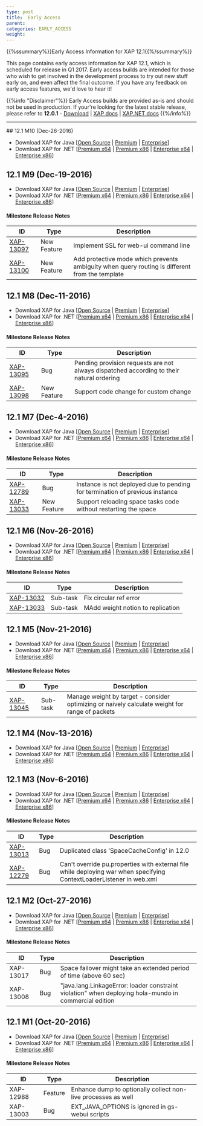 ```yaml
---
type: post
title:  Early Access
parent:
categories: EARLY_ACCESS
weight:
---
```


{{%ssummary%}}Early Access Information for XAP 12.1{{%/ssummary%}}

This page contains early access information for XAP 12.1, which is scheduled for release in Q1 2017. Early access builds are intended for those who wish to get involved in the development process to try out new stuff early on, and even affect the final outcome. If you have any feedback on early access features, we'd love to hear it!

{{%info "Disclaimer"%}}
Early Access builds are provided as-is and should not be used in production. If your're looking for the latest stable release, please refer to **12.0.1** - [Download](http://www.gigaspaces.com/xap-download) | [XAP docs](/xap120) | [XAP.NET docs](/xap120net)
{{%/info%}}
<hr/>
## 12.1 M10 (Dec-26-2016)

* Download XAP for Java \[[Open Source](https://gigaspaces-repository-eu.s3.amazonaws.com/com/gigaspaces/xap-open/12.1.0/12.1.0-m10/gigaspaces-xap-open-12.1.0-m10-b16710.zip) | [Premium](https://gigaspaces-repository-eu.s3.amazonaws.com/com/gigaspaces/xap/12.1.0/12.1.0-m10/gigaspaces-xap-premium-12.1.0-m10-b16710.zip) | [Enterprise](https://gigaspaces-repository-eu.s3.amazonaws.com/com/gigaspaces/xap/12.1.0/12.1.0-m10/gigaspaces-xap-enterprise-12.1.0-m10-b16710.zip)\] 
* Download XAP for .NET \[[Premium x64](https://gigaspaces-repository-eu.s3.amazonaws.com/com/gigaspaces/xap/12.1.0/12.1.0-m10/GigaSpaces-XAP.NET-Premium-12.1.0.16710-M10-x64.msi) | [Premium x86](https://gigaspaces-repository-eu.s3.amazonaws.com/com/gigaspaces/xap/12.1.0/12.1.0-m10/GigaSpaces-XAP.NET-Premium-12.1.0.16710-M10-x86.msi) | [Enterprise x64](https://gigaspaces-repository-eu.s3.amazonaws.com/com/gigaspaces/xap/12.1.0/12.1.0-m10/GigaSpaces-XAP.NET-Enterprise-12.1.0.16710-M10-x64.msi) | [Enterprise x86](https://gigaspaces-repository-eu.s3.amazonaws.com/com/gigaspaces/xap/12.1.0/12.1.0-m10/GigaSpaces-XAP.NET-Enterprise-12.1.0.16710-M10-x86.msi)\]

## 12.1 M9 (Dec-19-2016)

* Download XAP for Java \[[Open Source](https://gigaspaces-repository-eu.s3.amazonaws.com/com/gigaspaces/xap-open/12.1.0/12.1.0-m9/gigaspaces-xap-open-12.1.0-m9-b16709.zip) | [Premium](https://gigaspaces-repository-eu.s3.amazonaws.com/com/gigaspaces/xap/12.1.0/12.1.0-m9/gigaspaces-xap-premium-12.1.0-m9-b16709.zip) | [Enterprise](https://gigaspaces-repository-eu.s3.amazonaws.com/com/gigaspaces/xap/12.1.0/12.1.0-m9/gigaspaces-xap-enterprise-12.1.0-m9-b16709.zip)\] 
* Download XAP for .NET \[[Premium x64](https://gigaspaces-repository-eu.s3.amazonaws.com/com/gigaspaces/xap/12.1.0/12.1.0-m9/GigaSpaces-XAP.NET-Premium-12.1.0.16709-M9-x64.msi) | [Premium x86](https://gigaspaces-repository-eu.s3.amazonaws.com/com/gigaspaces/xap/12.1.0/12.1.0-m9/GigaSpaces-XAP.NET-Premium-12.1.0.16709-M9-x86.msi) | [Enterprise x64](https://gigaspaces-repository-eu.s3.amazonaws.com/com/gigaspaces/xap/12.1.0/12.1.0-m9/GigaSpaces-XAP.NET-Enterprise-12.1.0.16709-M9-x64.msi) | [Enterprise x86](https://gigaspaces-repository-eu.s3.amazonaws.com/com/gigaspaces/xap/12.1.0/12.1.0-m9/GigaSpaces-XAP.NET-Enterprise-12.1.0.16709-M9-x86.msi)\]

#### Milestone Release Notes

|ID        | Type    | Description|
|----------|---------|-----------|
|[XAP-13097](https://xap-issues.atlassian.net/browse/XAP-13097) | New Feature     | Implement SSL for web-ui command line |
|[XAP-13100](https://xap-issues.atlassian.net/browse/XAP-13100) | New Feature     |Add protective mode which prevents ambiguity when query routing is different from the template |

## 12.1 M8 (Dec-11-2016)

* Download XAP for Java \[[Open Source](https://gigaspaces-repository-eu.s3.amazonaws.com/com/gigaspaces/xap-open/12.1.0/12.1.0-m8/gigaspaces-xap-open-12.1.0-m8-b16708.zip) | [Premium](https://gigaspaces-repository-eu.s3.amazonaws.com/com/gigaspaces/xap/12.1.0/12.1.0-m8/gigaspaces-xap-premium-12.1.0-m8-b16708.zip) | [Enterprise](https://gigaspaces-repository-eu.s3.amazonaws.com/com/gigaspaces/xap/12.1.0/12.1.0-m8/gigaspaces-xap-enterprise-12.1.0-m8-b16708.zip)\] 
* Download XAP for .NET \[[Premium x64](https://gigaspaces-repository-eu.s3.amazonaws.com/com/gigaspaces/xap/12.1.0/12.1.0-m8/GigaSpaces-XAP.NET-Premium-12.1.0.16708-M8-x64.msi) | [Premium x86](https://gigaspaces-repository-eu.s3.amazonaws.com/com/gigaspaces/xap/12.1.0/12.1.0-m8/GigaSpaces-XAP.NET-Premium-12.1.0.16708-M8-x86.msi) | [Enterprise x64](https://gigaspaces-repository-eu.s3.amazonaws.com/com/gigaspaces/xap/12.1.0/12.1.0-m8/GigaSpaces-XAP.NET-Enterprise-12.1.0.16708-M8-x64.msi) | [Enterprise x86](https://gigaspaces-repository-eu.s3.amazonaws.com/com/gigaspaces/xap/12.1.0/12.1.0-m8/GigaSpaces-XAP.NET-Enterprise-12.1.0.16708-M8-x86.msi)\]

#### Milestone Release Notes

|ID        | Type    | Description|
|----------|---------|-----------|
|[XAP-13095](https://xap-issues.atlassian.net/browse/XAP-13095) | Bug     | Pending provision requests are not always dispatched according to their natural ordering |
|[XAP-13098](https://xap-issues.atlassian.net/browse/XAP-13098) | New Feature     |Support code change for custom change |

## 12.1 M7 (Dec-4-2016)

* Download XAP for Java \[[Open Source](https://gigaspaces-repository-eu.s3.amazonaws.com/com/gigaspaces/xap-open/12.1.0/12.1.0-m7/gigaspaces-xap-open-12.1.0-m7-b16707.zip) | [Premium](https://gigaspaces-repository-eu.s3.amazonaws.com/com/gigaspaces/xap/12.1.0/12.1.0-m7/gigaspaces-xap-premium-12.1.0-m7-b16707.zip) | [Enterprise](https://gigaspaces-repository-eu.s3.amazonaws.com/com/gigaspaces/xap/12.1.0/12.1.0-m7/gigaspaces-xap-enterprise-12.1.0-m7-b16707.zip)\] 
* Download XAP for .NET \[[Premium x64](https://gigaspaces-repository-eu.s3.amazonaws.com/com/gigaspaces/xap/12.1.0/12.1.0-m7/GigaSpaces-XAP.NET-Premium-12.1.0.16707-M7-x64.msi) | [Premium x86](https://gigaspaces-repository-eu.s3.amazonaws.com/com/gigaspaces/xap/12.1.0/12.1.0-m7/GigaSpaces-XAP.NET-Premium-12.1.0.16707-M7-x86.msi) | [Enterprise x64](https://gigaspaces-repository-eu.s3.amazonaws.com/com/gigaspaces/xap/12.1.0/12.1.0-m7/GigaSpaces-XAP.NET-Enterprise-12.1.0.16707-M7-x64.msi) | [Enterprise x86](https://gigaspaces-repository-eu.s3.amazonaws.com/com/gigaspaces/xap/12.1.0/12.1.0-m7/GigaSpaces-XAP.NET-Enterprise-12.1.0.16707-M7-x86.msi)\]

#### Milestone Release Notes

|ID        | Type    | Description|
|----------|---------|-----------|
|[XAP-12789](https://xap-issues.atlassian.net/browse/XAP-12789) | Bug     | Instance is not deployed due to pending for termination of previous instance |
|[XAP-13033](https://xap-issues.atlassian.net/browse/XAP-12352) | New Feature     |Support reloading space tasks code without restarting the space |

## 12.1 M6 (Nov-26-2016)

* Download XAP for Java \[[Open Source](https://gigaspaces-repository-eu.s3.amazonaws.com/com/gigaspaces/xap-open/12.1.0/12.1.0-m6/gigaspaces-xap-open-12.1.0-m6-b16706.zip) | [Premium](https://gigaspaces-repository-eu.s3.amazonaws.com/com/gigaspaces/xap/12.1.0/12.1.0-m6/gigaspaces-xap-premium-12.1.0-m6-b16706.zip) | [Enterprise](https://gigaspaces-repository-eu.s3.amazonaws.com/com/gigaspaces/xap/12.1.0/12.1.0-m6/gigaspaces-xap-enterprise-12.1.0-m6-b16706.zip)\] 
* Download XAP for .NET \[[Premium x64](https://gigaspaces-repository-eu.s3.amazonaws.com/com/gigaspaces/xap/12.1.0/12.1.0-m6/GigaSpaces-XAP.NET-Premium-12.1.0.16706-M6-x64.msi) | [Premium x86](https://gigaspaces-repository-eu.s3.amazonaws.com/com/gigaspaces/xap/12.1.0/12.1.0-m6/GigaSpaces-XAP.NET-Premium-12.1.0.16706-M6-x86.msi) | [Enterprise x64](https://gigaspaces-repository-eu.s3.amazonaws.com/com/gigaspaces/xap/12.1.0/12.1.0-m6/GigaSpaces-XAP.NET-Enterprise-12.1.0.16706-M6-x64.msi) | [Enterprise x86](https://gigaspaces-repository-eu.s3.amazonaws.com/com/gigaspaces/xap/12.1.0/12.1.0-m6/GigaSpaces-XAP.NET-Enterprise-12.1.0.16706-M6-x86.msi)\]

#### Milestone Release Notes

|ID        | Type    | Description|
|----------|---------|-----------|
|[XAP-13032](https://xap-issues.atlassian.net/browse/XAP-13032) | Sub-task     | Fix circular ref error |
|[XAP-13033](https://xap-issues.atlassian.net/browse/XAP-13033) | Sub-task     | MAdd weight notion to replication |




## 12.1 M5 (Nov-21-2016)

* Download XAP for Java \[[Open Source](https://gigaspaces-repository-eu.s3.amazonaws.com/com/gigaspaces/xap-open/12.1.0/12.1.0-m5/gigaspaces-xap-open-12.1.0-m5-b16705.zip) | [Premium](https://gigaspaces-repository-eu.s3.amazonaws.com/com/gigaspaces/xap/12.1.0/12.1.0-m5/gigaspaces-xap-premium-12.1.0-m5-b16705.zip) | [Enterprise](https://gigaspaces-repository-eu.s3.amazonaws.com/com/gigaspaces/xap/12.1.0/12.1.0-m5/gigaspaces-xap-enterprise-12.1.0-m5-b16705.zip)\] 
* Download XAP for .NET \[[Premium x64](https://gigaspaces-repository-eu.s3.amazonaws.com/com/gigaspaces/xap/12.1.0/12.1.0-m5/GigaSpaces-XAP.NET-Premium-12.1.0.16705-M5-x64.msi) | [Premium x86](https://gigaspaces-repository-eu.s3.amazonaws.com/com/gigaspaces/xap/12.1.0/12.1.0-m5/GigaSpaces-XAP.NET-Premium-12.1.0.16705-M5-x86.msi) | [Enterprise x64](https://gigaspaces-repository-eu.s3.amazonaws.com/com/gigaspaces/xap/12.1.0/12.1.0-m5/GigaSpaces-XAP.NET-Enterprise-12.1.0.16705-M5-x64.msi) | [Enterprise x86](https://gigaspaces-repository-eu.s3.amazonaws.com/com/gigaspaces/xap/12.1.0/12.1.0-m5/GigaSpaces-XAP.NET-Enterprise-12.1.0.16705-M5-x86.msi)\]

#### Milestone Release Notes

|ID        | Type    | Description|
|----------|---------|-----------|
|[XAP-13045](https://xap-issues.atlassian.net/browse/XAP-13045) | Sub-task     | Manage weight by target - consider optimizing or naively calculate weight for range of packets |

## 12.1 M4 (Nov-13-2016)

* Download XAP for Java \[[Open Source](https://gigaspaces-repository-eu.s3.amazonaws.com/com/gigaspaces/xap-open/12.1.0/12.1.0-m4/gigaspaces-xap-open-12.1.0-m4-b16704.zip) | [Premium](https://gigaspaces-repository-eu.s3.amazonaws.com/com/gigaspaces/xap/12.1.0/12.1.0-m4/gigaspaces-xap-premium-12.1.0-m4-b16704.zip) | [Enterprise](https://gigaspaces-repository-eu.s3.amazonaws.com/com/gigaspaces/xap/12.1.0/12.1.0-m4/gigaspaces-xap-enterprise-12.1.0-m4-b16704.zip)\] 
* Download XAP for .NET \[[Premium x64](https://gigaspaces-repository-eu.s3.amazonaws.com/com/gigaspaces/xap/12.1.0/12.1.0-m4/GigaSpaces-XAP.NET-Premium-12.1.0.16704-M4-x64.msi) | [Premium x86](https://gigaspaces-repository-eu.s3.amazonaws.com/com/gigaspaces/xap/12.1.0/12.1.0-m4/GigaSpaces-XAP.NET-Premium-12.1.0.16704-M4-x86.msi) | [Enterprise x64](https://gigaspaces-repository-eu.s3.amazonaws.com/com/gigaspaces/xap/12.1.0/12.1.0-m4/GigaSpaces-XAP.NET-Enterprise-12.1.0.16704-M4-x64.msi) | [Enterprise x86](https://gigaspaces-repository-eu.s3.amazonaws.com/com/gigaspaces/xap/12.1.0/12.1.0-m4/GigaSpaces-XAP.NET-Enterprise-12.1.0.16704-M4-x86.msi)\]

 

## 12.1 M3 (Nov-6-2016)

* Download XAP for Java \[[Open Source](https://gigaspaces-repository-eu.s3.amazonaws.com/com/gigaspaces/xap-open/12.1.0/12.1.0-m3/gigaspaces-xap-open-12.1.0-m3-b16703.zip) | [Premium](https://gigaspaces-repository-eu.s3.amazonaws.com/com/gigaspaces/xap/12.1.0/12.1.0-m3/gigaspaces-xap-premium-12.1.0-m3-b16703.zip) | [Enterprise](https://gigaspaces-repository-eu.s3.amazonaws.com/com/gigaspaces/xap/12.1.0/12.1.0-m3/gigaspaces-xap-enterprise-12.1.0-m3-b16703.zip)\] 
* Download XAP for .NET \[[Premium x64](https://gigaspaces-repository-eu.s3.amazonaws.com/com/gigaspaces/xap/12.1.0/12.1.0-m3/GigaSpaces-XAP.NET-Premium-12.1.0.16703-M3-x64.msi) | [Premium x86](https://gigaspaces-repository-eu.s3.amazonaws.com/com/gigaspaces/xap/12.1.0/12.1.0-m3/GigaSpaces-XAP.NET-Premium-12.1.0.16703-M3-x86.msi) | [Enterprise x64](https://gigaspaces-repository-eu.s3.amazonaws.com/com/gigaspaces/xap/12.1.0/12.1.0-m3/GigaSpaces-XAP.NET-Enterprise-12.1.0.16703-M3-x64.msi) | [Enterprise x86](https://gigaspaces-repository-eu.s3.amazonaws.com/com/gigaspaces/xap/12.1.0/12.1.0-m3/GigaSpaces-XAP.NET-Enterprise-12.1.0.16703-M3-x86.msi)\]

#### Milestone Release Notes

|ID        | Type    | Description|
|----------|---------|-----------|
|[XAP-13013](https://xap-issues.atlassian.net/browse/XAP-13013) | Bug     | Duplicated class 'SpaceCacheConfig' in 12.0 |
|[XAP-12279](https://xap-issues.atlassian.net/browse/XAP-12979) | Bug     | Can't override pu.properties with external file while deploying war when specifying ContextLoaderListener in web.xml |

## 12.1 M2 (Oct-27-2016)

* Download XAP for Java \[[Open Source](https://gigaspaces-repository-eu.s3.amazonaws.com/com/gigaspaces/xap-open/12.1.0/12.1.0-m2/gigaspaces-xap-open-12.1.0-m2-b16702.zip) | [Premium](https://gigaspaces-repository-eu.s3.amazonaws.com/com/gigaspaces/xap/12.1.0/12.1.0-m2/gigaspaces-xap-premium-12.1.0-m2-b16702.zip) | [Enterprise](https://gigaspaces-repository-eu.s3.amazonaws.com/com/gigaspaces/xap/12.1.0/12.1.0-m2/gigaspaces-xap-enterprise-12.1.0-m2-b16702.zip)\] 
* Download XAP for .NET \[[Premium x64](https://gigaspaces-repository-eu.s3.amazonaws.com/com/gigaspaces/xap/12.1.0/12.1.0-m2/GigaSpaces-XAP.NET-Premium-12.1.0.16702-M2-x64.msi) | [Premium x86](https://gigaspaces-repository-eu.s3.amazonaws.com/com/gigaspaces/xap/12.1.0/12.1.0-m2/GigaSpaces-XAP.NET-Premium-12.1.0.16702-M2-x86.msi) | [Enterprise x64](https://gigaspaces-repository-eu.s3.amazonaws.com/com/gigaspaces/xap/12.1.0/12.1.0-m2/GigaSpaces-XAP.NET-Enterprise-12.1.0.16702-M2-x64.msi) | [Enterprise x86](https://gigaspaces-repository-eu.s3.amazonaws.com/com/gigaspaces/xap/12.1.0/12.1.0-m2/GigaSpaces-XAP.NET-Enterprise-12.1.0.16702-M2-x86.msi)\]

#### Milestone Release Notes

|ID        | Type    | Description|
|----------|---------|-----------|
|XAP-13017 | Bug     | Space failover might take an extended period of time (above 60 sec) |
|XAP-13008 | Bug     | "java.lang.LinkageError: loader constraint violation" when deploying hola-mundo in commercial edition |

## 12.1 M1 (Oct-20-2016)

* Download XAP for Java \[[Open Source](https://gigaspaces-repository-eu.s3.amazonaws.com/com/gigaspaces/xap-open/12.1.0/12.1.0-m1/gigaspaces-xap-open-12.1.0-m1-b16701.zip) | [Premium](https://gigaspaces-repository-eu.s3.amazonaws.com/com/gigaspaces/xap/12.1.0/12.1.0-m1/gigaspaces-xap-premium-12.1.0-m1-b16701.zip) | [Enterprise](https://gigaspaces-repository-eu.s3.amazonaws.com/com/gigaspaces/xap/12.1.0/12.1.0-m1/gigaspaces-xap-enterprise-12.1.0-m1-b16701.zip)\] 
* Download XAP for .NET \[[Premium x64](https://gigaspaces-repository-eu.s3.amazonaws.com/com/gigaspaces/xap/12.1.0/12.1.0-m1/GigaSpaces-XAP.NET-Premium-12.1.0.16701-M1-x64.msi) | [Premium x86](https://gigaspaces-repository-eu.s3.amazonaws.com/com/gigaspaces/xap/12.1.0/12.1.0-m1/GigaSpaces-XAP.NET-Premium-12.1.0.16701-M1-x86.msi) | [Enterprise x64](https://gigaspaces-repository-eu.s3.amazonaws.com/com/gigaspaces/xap/12.1.0/12.1.0-m1/GigaSpaces-XAP.NET-Enterprise-12.1.0.16701-M1-x64.msi) | [Enterprise x86](https://gigaspaces-repository-eu.s3.amazonaws.com/com/gigaspaces/xap/12.1.0/12.1.0-m1/GigaSpaces-XAP.NET-Enterprise-12.1.0.16701-M1-x86.msi)\]

#### Milestone Release Notes

|ID        | Type    | Description|
|----------|---------|-----------|
|XAP-12988 | Feature | Enhance dump to optionally collect non-live processes as well|
|XAP-13003 | Bug     | EXT_JAVA_OPTIONS is ignored in gs-webui scripts |
